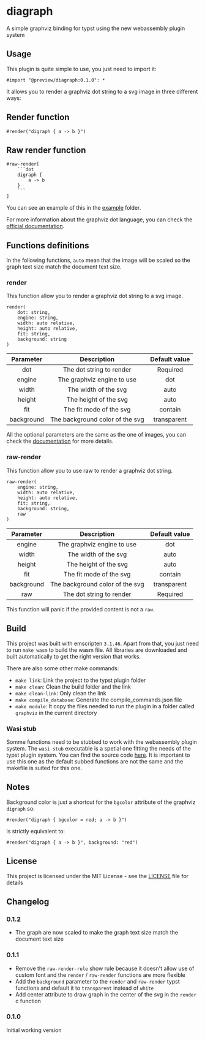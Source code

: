 # diagraph

A simple graphviz binding for typst using the new webassembly plugin system

## Usage

This plugin is quite simple to use, you just need to import it:

```typ
#import "@preview/diagraph:0.1.0": *
```

It allows you to render a graphviz dot string to a svg image in three different ways:

## Render function

```typ
#render("digraph { a -> b }")
```

## Raw render function

````typ
#raw-render[
    ```dot
    digraph {
        a -> b
    }
    ```
]
````

You can see an example of this in the [example](https://github.com/Robotechnic/diagraph/tree/main/examples) folder.

For more information about the graphviz dot language, you can check the [official documentation](https://graphviz.org/documentation/).

## Functions definitions

In the following functions, `auto` mean that the image will be scaled so the graph text size match the document text size.

### render

This function allow you to render a graphviz dot string to a svg image.

```typ
render(
    dot: string,
    engine: string,
    width: auto relative,
    height: auto relative,
    fit: string,
    background: string
)
```

| Parameter | Description | Default value |
| :-------: | :---------: | :-----------: |
| dot | The dot string to render | Required |
| engine | The graphviz engine to use | dot |
| width | The width of the svg | auto |
| height | The height of the svg | auto |
| fit | The fit mode of the svg | contain |
| background | The background color of the svg | transparent |

All the optional parameters are the same as the one of images, you can check the [documentation](https://typst.app/docs/reference/visualize/image/) for more details.

### raw-render

This function allow you to use raw to render a graphviz dot string.

```typ
raw-render(
    engine: string,
    width: auto relative,
    height: auto relative,
    fit: string,
    background: string,
    raw
)
```

| Parameter | Description | Default value |
| :-------: | :---------: | :-----------: |
| engine | The graphviz engine to use | dot |
| width | The width of the svg | auto |
| height | The height of the svg | auto |
| fit | The fit mode of the svg | contain |
| background | The background color of the svg | transparent |
| raw | The dot string to render | Required |

This function will panic if the provided content is not a `raw`.

## Build

This project was built with emscripten `3.1.46`. Apart from that, you just need to run `make wasm` to build the wasm file. All libraries are downloaded and built automatically to get the right version that works.

There are also some other make commands:

- `make link`: Link the project to the typst plugin folder
- `make clean`: Clean the build folder and the link
- `make clean-link`: Only clean the link
- `make compile_database`: Generate the compile_commands.json file
- `make module`: It copy the files needed to run the plugin in a folder called `graphviz` in the current directory

### Wasi stub

Somme functions need to be stubbed to work with the webassembly plugin system. The `wasi-stub` executable is a spetial one fitting the needs of the typst plugin system. You can find the source code [here](https://github.com/astrale-sharp/wasm-minimal-protocol/tree/master). It is important to use this one as the default subbed functions are not the same and the makefile is suited for this one.

## Notes

Background color is just a shortcut for the `bgcolor` attribute of the graphviz `digraph` so:

```typ
#render("digraph { bgcolor = red; a -> b }")
```

is strictly equivalent to:

```typ
#render("digraph { a -> b }", background: "red")
```

## License

This project is licensed under the MIT License - see the [LICENSE](LICENSE) file for details

## Changelog

### 0.1.2

- The graph are now scaled to make the graph text size match the document text size

### 0.1.1

- Remove the `raw-render-rule` show rule because it doesn't allow use of custom font and the `render` / `raw-render` functions are more flexible
- Add the `background` parameter to the `render` and `raw-render` typst functions and default it to `transparent` instead of `white`
- Add center attribute to draw graph in the center of the svg in the `render` c function

### 0.1.0

Initial working version
